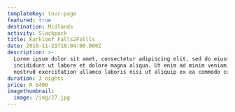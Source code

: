 ```yaml
---
templateKey: tour-page
featured: true
destination: Midlands
activity: Slackpack
title: Karkloof Falls2Fallls
date: 2018-11-21T18:04:00.000Z
description: >-
  Lorem ipsum dolor sit amet, consectetur adipiscing elit, sed do eiusmod tempor
  incididunt ut labore et dolore magna aliqua. Ut enim ad minim veniam, quis
  nostrud exercitation ullamco laboris nisi ut aliquip ex ea commodo consequat.
duration: 3 nights
price: R 5400
imagethumbnail:
  image: /img/27.jpg
---
```


